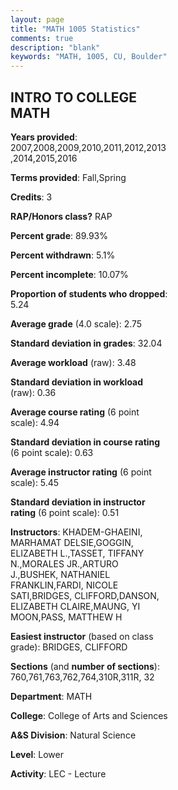 ```yaml
---
layout: page
title: "MATH 1005 Statistics"
comments: true
description: "blank"
keywords: "MATH, 1005, CU, Boulder"
--- 
```

<head>
<script src="https://ajax.googleapis.com/ajax/libs/jquery/2.1.3/jquery.min.js"></script>
<script src="https://dl.dropboxusercontent.com/s/pc42nxpaw1ea4o9/highcharts.js?dl=0"></script>
<!-- <script src="../assets/js/highcharts.js"></script> -->
<style type="text/css">@font-face {
	font-family: "Bebas Neue";
	src: url(https://www.filehosting.org/file/details/544349/BebasNeue%20Regular.otf) format("opentype");
	}
	h1.Bebas { 
		font-family: "Bebas Neue", Verdana, Tahoma;
	}
</style>
</head>
<body>
	<div id="container" style="float: right; width: 45%; height: 88%; margin-left: 2.5%; margin-right: 2.5%;"></div>
	<script language="JavaScript">
		$(document).ready(function() {
		var chart = {type: 'column'};
		var title = {text: 'Grade Distribution'};
		var xAxis = {categories: ['A','B','C','D','F'],crosshair: true};
		var yAxis = {min: 0,title: {text: 'Percentage'}};
		var tooltip = {headerFormat: '<center><b><span style="font-size:20px">{point.key}</span></b></center>',
		               pointFormat: '<td style="padding:0"><b>{point.y:.1f}%</b></td>',
		               footerFormat: '</table>',shared: true,useHTML: true};
		var plotOptions = {column: {pointPadding: 0.0,borderWidth: 0}};  
		var credits = {enabled: false};var series= [{name: 'Percent',data: [22.47,48.24,21.37,0.66,7.27,]}];
		var json = {};
		json.chart = chart;
		json.title = title;
		json.tooltip = tooltip;
		json.xAxis = xAxis;
		json.yAxis = yAxis;  
		json.series = series;
		json.plotOptions = plotOptions;  
		json.credits = credits;
		$('#container').highcharts(json);
	});
	</script>
</body>
			   
## INTRO TO COLLEGE MATH

**Years provided**: 2007,2008,2009,2010,2011,2012,2013,2014,2015,2016

**Terms provided**: Fall,Spring

**Credits**: 3

**RAP/Honors class?** RAP

**Percent grade**: 89.93%

**Percent withdrawn**: 5.1%

**Percent incomplete**: 10.07%

**Proportion of students who dropped**: 5.24

**Average grade** (4.0 scale): 2.75

**Standard deviation in grades**: 32.04

**Average workload** (raw): 3.48

**Standard deviation in workload** (raw): 0.36

**Average course rating** (6 point scale): 4.94

**Standard deviation in course rating** (6 point scale): 0.63

**Average instructor rating** (6 point scale): 5.45

**Standard deviation in instructor rating** (6 point scale): 0.51

**Instructors**: KHADEM-GHAEINI, MARHAMAT DELSIE,GOGGIN, ELIZABETH L.,TASSET, TIFFANY N.,MORALES JR.,ARTURO J.,BUSHEK, NATHANIEL FRANKLIN,FARDI, NICOLE SATI,BRIDGES, CLIFFORD,DANSON, ELIZABETH CLAIRE,MAUNG, YI MOON,PASS, MATTHEW H

**Easiest instructor** (based on class grade): BRIDGES, CLIFFORD

**Sections** (and **number of sections**): 760,761,763,762,764,310R,311R, 32

**Department**: MATH

**College**: College of Arts and Sciences

**A&S Division**: Natural Science

**Level**: Lower

**Activity**: LEC - Lecture
